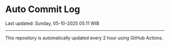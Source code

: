 # Auto Commit Log

Last updated: Sunday, 05-10-2025 05:11 WIB

---

This repository is automatically updated every 2 hour using GitHub Actions.

